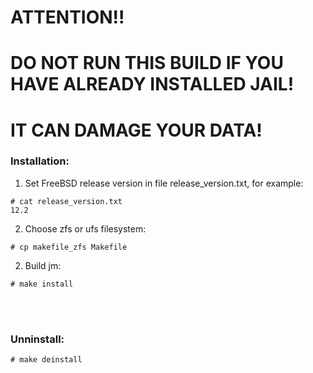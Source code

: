 # ATTENTION!!

# DO NOT RUN THIS BUILD IF YOU HAVE ALREADY INSTALLED JAIL!
# IT CAN DAMAGE YOUR DATA!


### Installation:
1. Set FreeBSD release version in file release_version.txt, for example:
```
# cat release_version.txt
12.2
```
2. Choose zfs or ufs filesystem:
```
# cp makefile_zfs Makefile
```
2. Build jm:
```
# make install
```

<br/><br/>

### Unninstall:
```
# make deinstall
```
